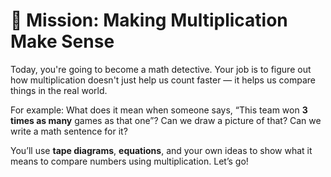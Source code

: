 # 🎯 Mission: Making Multiplication Make Sense

Today, you're going to become a math detective. Your job is to figure out how multiplication doesn't just help us count faster — it helps us compare things in the real world.

For example: What does it mean when someone says, “This team won **3 times as many** games as that one”? Can we draw a picture of that? Can we write a math sentence for it?

You’ll use **tape diagrams**, **equations**, and your own ideas to show what it means to compare numbers using multiplication. Let’s go!
